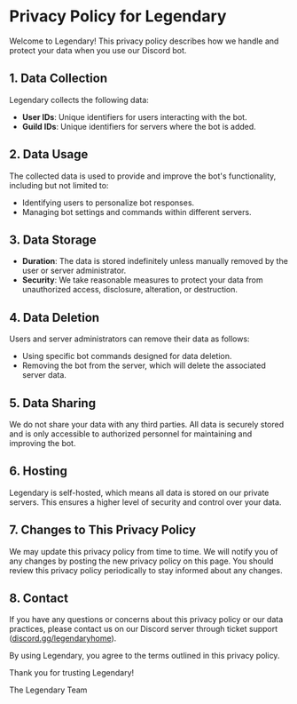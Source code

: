 # Privacy Policy for Legendary

Welcome to Legendary! This privacy policy describes how we handle and protect your data when you use our Discord bot.

## 1. Data Collection
Legendary collects the following data:
- **User IDs**: Unique identifiers for users interacting with the bot.
- **Guild IDs**: Unique identifiers for servers where the bot is added.

## 2. Data Usage
The collected data is used to provide and improve the bot's functionality, including but not limited to:
- Identifying users to personalize bot responses.
- Managing bot settings and commands within different servers.

## 3. Data Storage
- **Duration**: The data is stored indefinitely unless manually removed by the user or server administrator.
- **Security**: We take reasonable measures to protect your data from unauthorized access, disclosure, alteration, or destruction.

## 4. Data Deletion
Users and server administrators can remove their data as follows:
- Using specific bot commands designed for data deletion.
- Removing the bot from the server, which will delete the associated server data.

## 5. Data Sharing
We do not share your data with any third parties. All data is securely stored and is only accessible to authorized personnel for maintaining and improving the bot.

## 6. Hosting
Legendary is self-hosted, which means all data is stored on our private servers. This ensures a higher level of security and control over your data.

## 7. Changes to This Privacy Policy
We may update this privacy policy from time to time. We will notify you of any changes by posting the new privacy policy on this page. You should review this privacy policy periodically to stay informed about any changes.

## 8. Contact
If you have any questions or concerns about this privacy policy or our data practices, please contact us on our Discord server through ticket support ([discord.gg/legendaryhome](https://discord.gg/legendaryhome)).

By using Legendary, you agree to the terms outlined in this privacy policy.

Thank you for trusting Legendary!

The Legendary Team
